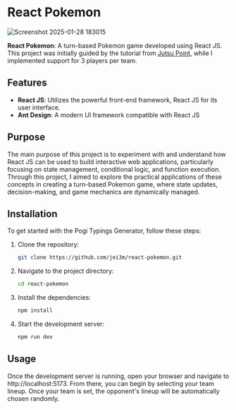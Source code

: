 # React Pokemon

![Screenshot 2025-01-28 183015](https://github.com/user-attachments/assets/6a455da8-cbf6-4a86-bb9f-4446268a158f)

**React Pokemon**: A turn-based Pokemon game developed using React JS. This project was initially guided by the tutorial from [Jutsu Point](https://www.youtube.com/watch?v=zxZBgPOuh0g), while I implemented support for 3 players per team.

## Features

- **React JS**: Utilizes the powerful front-end framework, React JS for its user interface.
- **Ant Design**: A modern UI framework compatible with React JS

## Purpose

The main purpose of this project is to experiment with and understand how React JS can be used to build interactive web applications, particularly focusing on state management, conditional logic, and function execution. Through this project, I aimed to explore the practical applications of these concepts in creating a turn-based Pokemon game, where state updates, decision-making, and game mechanics are dynamically managed.

## Installation

To get started with the Pogi Typings Generator, follow these steps:

1. Clone the repository:
   ```bash
   git clone https://github.com/jei3m/react-pokemon.git
2. Navigate to the project directory:
   ```bash
   cd react-pokemon
3. Install the dependencies:
   ```bash
   npm install

4. Start the development server:
   ```bash
   npm run dev

## Usage
Once the development server is running, open your browser and navigate to http://localhost:5173. From there, you can begin by selecting your team lineup. Once your team is set, the opponent's lineup will be automatically chosen randomly.
